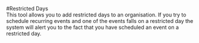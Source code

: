 #Restricted Days  
This tool allows you to add restricted days to an organisation.  If you try to schedule recurring events and one of the events falls on a restricted day the system will alert you to the fact that you have scheduled an event on a restricted day.
